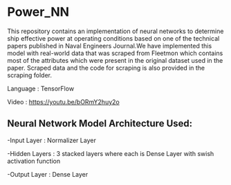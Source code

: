 # Power_NN
This repository contains an implementation of neural networks to determine ship effective power at operating conditions based on one of the technical papers published in Naval Engineers Journal.We have implemented this model with real-world data that was scraped from Fleetmon which contains most of the attributes which were present in the original dataset used in the paper. Scraped data and the code for scraping is also provided in the scraping folder.

Language : TensorFlow

Video : https://youtu.be/bORmY2huy2o

## Neural Network Model Architecture Used:
-Input Layer : Normalizer Layer

-Hidden Layers : 3 stacked layers where each is Dense Layer with swish activation function

-Output Layer : Dense Layer

